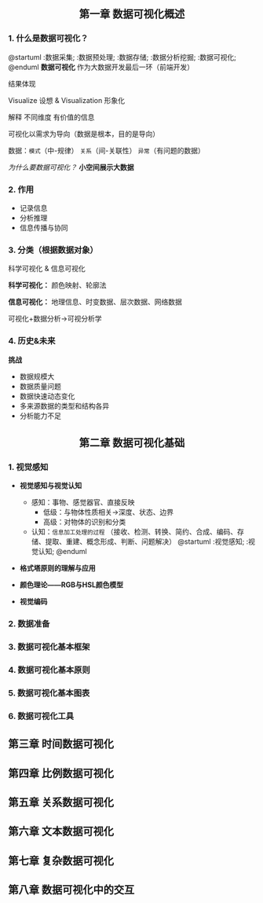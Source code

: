 ## <center>第一章 数据可视化概述</center>
### 1. 什么是数据可视化？
@startuml
:数据采集;
:数据预处理;
:数据存储;
:数据分析挖掘;
:数据可视化;
@enduml
**数据可视化** 作为大数据开发最后一环（前端开发）

结果体现

Visualize 设想 & Visualization 形象化

解释 不同维度 有价值的信息

可视化以需求为导向（数据是根本，目的是导向）

数据：`模式`（中-规律） `关系`（间-关联性） `异常`（有问题的数据）

*为什么要数据可视化？* **小空间展示大数据**

### 2. 作用
- 记录信息
- 分析推理
- 信息传播与协同

### 3. 分类（根据数据对象）
科学可视化 & 信息可视化

**科学可视化：** 颜色映射、轮廓法

**信息可视化：** 地理信息、时变数据、层次数据、网络数据

可视化+数据分析->可视分析学

### 4. 历史&未来
**挑战**
- 数据规模大
- 数据质量问题
- 数据快速动态变化
- 多来源数据的类型和结构各异
- 分析能力不足

## <center>第二章 数据可视化基础</center>
### 1. 视觉感知
- **视觉感知与视觉认知**
	+ 感知：事物、感觉器官、直接反映
		* 低级：与物体性质相关->深度、状态、边界
		* 高级：对物体的识别和分类
	+ 认知：`信息加工处理的过程` （接收、检测、转换、简约、合成、编码、存储、提取、重建、概念形成、判断、问题解决）
	@startuml
	:视觉感知;
	:视觉认知;
	@enduml

- **格式塔原则的理解与应用**

- **颜色理论——RGB与HSL颜色模型**

- **视觉编码**

### 2. 数据准备
### 3. 数据可视化基本框架
### 4. 数据可视化基本原则
### 5. 数据可视化基本图表
### 6. 数据可视化工具




## 第三章 时间数据可视化

## 第四章 比例数据可视化

## 第五章 关系数据可视化

## 第六章 文本数据可视化

## 第七章 复杂数据可视化

## 第八章 数据可视化中的交互
